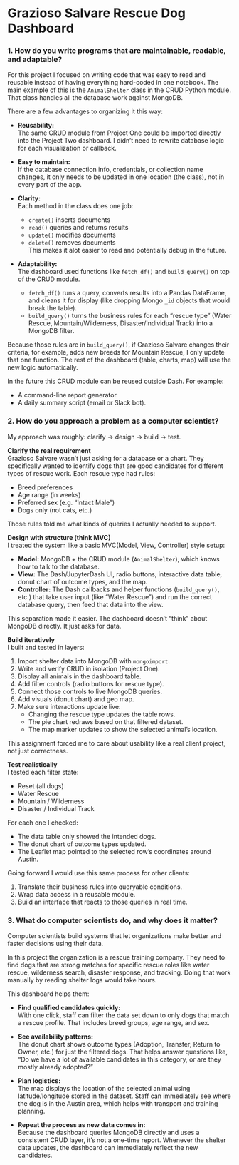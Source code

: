 # Grazioso Salvare Rescue Dog Dashboard


### 1. How do you write programs that are maintainable, readable, and adaptable?

For this project I focused on writing code that was easy to read and reusable instead of having everything hard-coded in one notebook. The main example of this is the `AnimalShelter` class in the CRUD Python module. That class handles all the database work against MongoDB.

There are a few advantages to organizing it this way:

- **Reusability:**  
  The same CRUD module from Project One could be imported directly into the Project Two dashboard. I didn’t need to rewrite database logic for each visualization or callback.

- **Easy to maintain:**  
  If the database connection info, credentials, or collection name changes, it only needs to be updated in one location (the class), not in every part of the app.

- **Clarity:**  
  Each method in the class does one job:
  - `create()` inserts documents
  - `read()` queries and returns results
  - `update()` modifies documents
  - `delete()` removes documents  
  This makes it alot easier to read and potentially debug in the future.

- **Adaptability:**  
  The dashboard used functions like `fetch_df()` and `build_query()` on top of the CRUD module.  
  - `fetch_df()` runs a query, converts results into a Pandas DataFrame, and cleans it for display (like dropping Mongo `_id` objects that would break the table).
  - `build_query()` turns the business rules for each “rescue type” (Water Rescue, Mountain/Wilderness, Disaster/Individual Track) into a MongoDB filter.

Because those rules are in `build_query()`, if Grazioso Salvare changes their criteria, for example, adds new breeds for Mountain Rescue, I only update that one function. The rest of the dashboard (table, charts, map) will use the new logic automatically.

In the future this CRUD module can be reused outside Dash. For example:
- A command-line report generator.
- A daily summary script (email or Slack bot).


### 2. How do you approach a problem as a computer scientist?

My approach was roughly: clarify → design → build → test.

**Clarify the real requirement**  
Grazioso Salvare wasn’t just asking for a database or a chart. They specifically wanted to identify dogs that are good candidates for different types of rescue work. Each rescue type had rules:
- Breed preferences
- Age range (in weeks)
- Preferred sex (e.g. “Intact Male”)
- Dogs only (not cats, etc.)

Those rules told me what kinds of queries I actually needed to support.

**Design with structure (think MVC)**  
I treated the system like a basic MVC(Model, View, Controller) style setup:
- **Model:** MongoDB + the CRUD module (`AnimalShelter`), which knows how to talk to the database.
- **View:** The Dash/JupyterDash UI, radio buttons, interactive data table, donut chart of outcome types, and the map.
- **Controller:** The Dash callbacks and helper functions (`build_query()`, etc.) that take user input (like “Water Rescue”) and run the correct database query, then feed that data into the view.

This separation made it easier. The dashboard doesn’t “think” about MongoDB directly. It just asks for data.

**Build iteratively**  
I built and tested in layers:
1. Import shelter data into MongoDB with `mongoimport`.
2. Write and verify CRUD in isolation (Project One).
3. Display all animals in the dashboard table.
4. Add filter controls (radio buttons for rescue type).
5. Connect those controls to live MongoDB queries.
6. Add visuals (donut chart) and geo map.
7. Make sure interactions update live:
   - Changing the rescue type updates the table rows.
   - The pie chart redraws based on that filtered dataset.
   - The map marker updates to show the selected animal’s location.

This assignment forced me to care about usability like a real client project, not just correctness.

**Test realistically**  
I tested each filter state:
- Reset (all dogs)
- Water Rescue
- Mountain / Wilderness
- Disaster / Individual Track

For each one I checked:
- The data table only showed the intended dogs.
- The donut chart of outcome types updated.
- The Leaflet map pointed to the selected row’s coordinates around Austin.

Going forward I would use this same process for other clients:
1. Translate their business rules into queryable conditions.
2. Wrap data access in a reusable module.
3. Build an interface that reacts to those queries in real time.


### 3. What do computer scientists do, and why does it matter?

Computer scientists build systems that let organizations make better and faster decisions using their data.

In this project the organization is a rescue training company. They need to find dogs that are strong matches for specific rescue roles like water rescue, wilderness search, disaster response, and tracking. Doing that work manually by reading shelter logs would take hours.

This dashboard helps them:

- **Find qualified candidates quickly:**  
  With one click, staff can filter the data set down to only dogs that match a rescue profile. That includes breed groups, age range, and sex.

- **See availability patterns:**  
  The donut chart shows outcome types (Adoption, Transfer, Return to Owner, etc.) for just the filtered dogs. That helps answer questions like, “Do we have a lot of available candidates in this category, or are they mostly already adopted?”

- **Plan logistics:**  
  The map displays the location of the selected animal using latitude/longitude stored in the dataset. Staff can immediately see where the dog is in the Austin area, which helps with transport and training planning.

- **Repeat the process as new data comes in:**  
  Because the dashboard queries MongoDB directly and uses a consistent CRUD layer, it’s not a one-time report. Whenever the shelter data updates, the dashboard can immediately reflect the new candidates.
